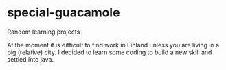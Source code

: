 # special-guacamole
Random learning projects

At the moment it is difficult to find work in Finland unless you are living in a big (relative) city. I decided to learn some coding to build a new skill and settled into java.
